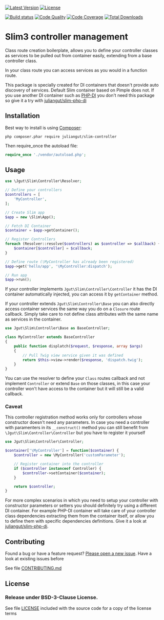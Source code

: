 [![Latest Version](https://img.shields.io/packagist/vpre/juliangut/slim-controller.svg?style=flat-square)](https://packagist.org/packages/juliangut/slim-controller)
[![License](https://img.shields.io/packagist/l/juliangut/slim-controller.svg?style=flat-square)](https://github.com/juliangut/slim-controller/blob/master/LICENSE)

[![Build status](https://img.shields.io/travis/juliangut/slim-controller.svg?style=flat-square)](https://travis-ci.org/juliangut/slim-controller)
[![Code Quality](https://img.shields.io/scrutinizer/g/juliangut/slim-controller.svg?style=flat-square)](https://scrutinizer-ci.com/g/juliangut/slim-controller)
[![Code Coverage](https://img.shields.io/scrutinizer/coverage/g/juliangut/slim-controller.svg?style=flat-square)](https://scrutinizer-ci.com/g/juliangut/slim-controller)
[![Total Downloads](https://img.shields.io/packagist/dt/juliangut/slim-controller.svg?style=flat-square)](https://packagist.org/packages/juliangut/slim-controller)

# Slim3 controller management

Class route creation boilerplate, allows you to define your controller classes as services to be pulled out from container easily, extending from a base controller class.

In your class route you can access services as you would in a function route.

This package is specially created for DI containers that doesn't provide auto discovery of services. Default Slim container based on Pimple does not. If you use another DI container such as [PHP-DI](https://github.com/PHP-DI/PHP-DI) you don't need this package so give it a try with [juliangut/slim-php-di](https://github.com/juliangut/slim-php-di)

## Installation

Best way to install is using [Composer](https://getcomposer.org/):

```
php composer.phar require juliangut/slim-controller
```

Then require_once the autoload file:

```php
require_once './vendor/autoload.php';
```

## Usage

```php
use \Jgut\Slim\Controller\Resolver;

// Define your controllers
$controllers = [
    'MyController',
];

// Create Slim app
$app = new \Slim\App();

// Fetch DI Container
$container = $app->getContainer();

// Register Controllers
foreach (Resolver::resolve($controllers) as $controller => $callback) {
    $container[$controller] = $callback;
}

// Define route (\MyController has already been registered)
$app->get('hello/app', '\MyController:dispatch');

// Run app
$app->run();
```

If your controller implements `Jgut\Slim\Controller\Controller` it has the DI container automatically injected, you can access it by `getContainer` method.

If your controller extends `Jgut\Slim\Controller\Base` you can also directly access container services the same way you do on a `Closure` route callback. Simply take care to not define class attributes with the same name as services in the container.

```php
use Jgut\Slim\Controller\Base as BaseController;

class MyController extends BaseController
{
    public function displatch($request, $response, array $args)
    {
        // Pull Twig view service given it was defined
        return $this->view->render($response, 'dispatch.twig');
    }
}
```

You can use the resolver to define your `Class` routes callback and not implement `Controller` or extend `Base` on those classes, in this case your controller won't have access to the container but it will still be a valid callback.

### Caveat

This controller registration method works only for controllers whose constructor doesn't need any parameters. In case you need a controller with paramenters in its `__construct()` method you can still benefit from `\Jgut\Slim\Controller\Controller` but you have to register it yourself

```php
use Jgut\Slim\Controller\Controller;

$container['\MyController'] = function($container) {
    $controller = new \MyController('customParameter');

    // Register container into the controller
    if ($controller instanceof Controller) {
        $controller->setContainer($container);
    }

    return $controller;
}
```

For more complex scenarios in which you need to setup your controller with constructor parameters or setters you should definitely try using a different DI container. For example PHP-DI container will take care of your controller class dependencies extracting them from the container itself, or allow you to define them with specific dependencies definitions. Give it a look at [juliangut/slim-php-di](https://github.com/juliangut/slim-php-di).

## Contributing

Found a bug or have a feature request? [Please open a new issue](https://github.com/juliangut/slim-controller/issues). Have a look at existing issues before

See file [CONTRIBUTING.md](https://github.com/juliangut/slim-controller/blob/master/CONTRIBUTING.md)

## License

### Release under BSD-3-Clause License.

See file [LICENSE](https://github.com/juliangut/slim-controller/blob/master/LICENSE) included with the source code for a copy of the license terms
